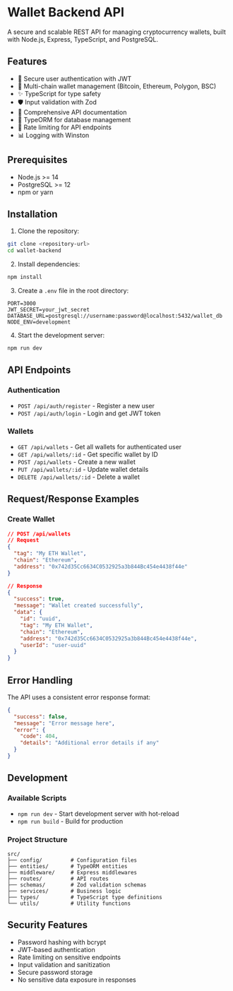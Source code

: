 # Wallet Backend API

A secure and scalable REST API for managing cryptocurrency wallets, built with Node.js, Express, TypeScript, and PostgreSQL.

## Features

- 🔐 Secure user authentication with JWT
- 💼 Multi-chain wallet management (Bitcoin, Ethereum, Polygon, BSC)
- ✨ TypeScript for type safety
- 🛡️ Input validation with Zod
- 📝 Comprehensive API documentation
- 🔄 TypeORM for database management
- 🚦 Rate limiting for API endpoints
- 📊 Logging with Winston

## Prerequisites

- Node.js >= 14
- PostgreSQL >= 12
- npm or yarn

## Installation

1. Clone the repository:

```bash
git clone <repository-url>
cd wallet-backend
```

2. Install dependencies:

```bash
npm install
```

3. Create a `.env` file in the root directory:

```env
PORT=3000
JWT_SECRET=your_jwt_secret
DATABASE_URL=postgresql://username:password@localhost:5432/wallet_db
NODE_ENV=development
```

4. Start the development server:

```bash
npm run dev
```

## API Endpoints

### Authentication

- `POST /api/auth/register` - Register a new user
- `POST /api/auth/login` - Login and get JWT token

### Wallets

- `GET /api/wallets` - Get all wallets for authenticated user
- `GET /api/wallets/:id` - Get specific wallet by ID
- `POST /api/wallets` - Create a new wallet
- `PUT /api/wallets/:id` - Update wallet details
- `DELETE /api/wallets/:id` - Delete a wallet

## Request/Response Examples

### Create Wallet

```json
// POST /api/wallets
// Request
{
  "tag": "My ETH Wallet",
  "chain": "Ethereum",
  "address": "0x742d35Cc6634C0532925a3b844Bc454e4438f44e"
}

// Response
{
  "success": true,
  "message": "Wallet created successfully",
  "data": {
    "id": "uuid",
    "tag": "My ETH Wallet",
    "chain": "Ethereum",
    "address": "0x742d35Cc6634C0532925a3b844Bc454e4438f44e",
    "userId": "user-uuid"
  }
}
```

## Error Handling

The API uses a consistent error response format:

```json
{
  "success": false,
  "message": "Error message here",
  "error": {
    "code": 404,
    "details": "Additional error details if any"
  }
}
```

## Development

### Available Scripts

- `npm run dev` - Start development server with hot-reload
- `npm run build` - Build for production

### Project Structure

```
src/
├── config/         # Configuration files
├── entities/       # TypeORM entities
├── middleware/     # Express middlewares
├── routes/         # API routes
├── schemas/        # Zod validation schemas
├── services/       # Business logic
├── types/          # TypeScript type definitions
└── utils/          # Utility functions
```

## Security Features

- Password hashing with bcrypt
- JWT-based authentication
- Rate limiting on sensitive endpoints
- Input validation and sanitization
- Secure password storage
- No sensitive data exposure in responses
